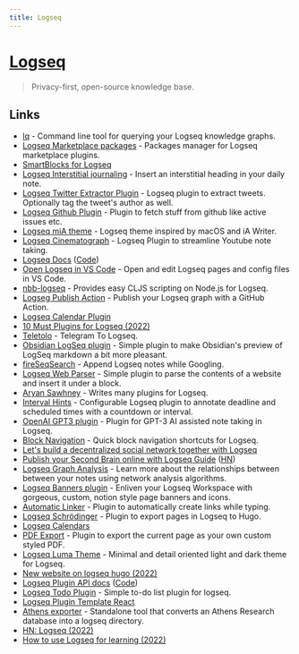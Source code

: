 ```yaml
---
title: Logseq
---
```


# [Logseq](https://logseq.com/)

> Privacy-first, open-source knowledge base.

## Links

- [lq](https://github.com/cldwalker/logseq-query) - Command line tool for querying your Logseq knowledge graphs.
- [Logseq Marketplace packages](https://github.com/logseq/marketplace) - Packages manager for Logseq marketplace plugins.
- [SmartBlocks for Logseq](https://github.com/sawhney17/logseq-smartblocks)
- [Logseq Interstitial journaling](https://github.com/QWxleA/logseq-interstitial-heading-plugin) - Insert an interstitial heading in your daily note.
- [Logseq Twitter Extractor Plugin](https://github.com/sawhney17/logseq-twitter-extractor) - Logseq plugin to extract tweets. Optionally tag the tweet's author as well.
- [Logseq Github Plugin](https://github.com/sawhney17/logseq-github-plugin) - Plugin to fetch stuff from github like active issues etc.
- [Logseq miA theme](https://github.com/playerofgames/logseq-mia-theme) - Logseq theme inspired by macOS and iA Writer.
- [Logseq Cinematograph](https://github.com/QWxleA/cinematograph) - Logseq Plugin to streamline Youtube note taking.
- [Logseq Docs](https://docs.logseq.com/#/page/Contents) ([Code](https://github.com/logseq/docs))
- [Open Logseq in VS Code](https://github.com/rebornix/logseq-open-in-code) - Open and edit Logseq pages and config files in VS Code.
- [nbb-logseq](https://github.com/logseq/nbb-logseq) - Provides easy CLJS scripting on Node.js for Logseq.
- [Logseg Publish Action](https://github.com/pengx17/logseq-publish) - Publish your Logseq graph with a GitHub Action.
- [Logseq Calendar Plugin](https://github.com/haydenull/logseq-plugin-agenda)
- [10 Must Plugins for Logseq (2022)](https://www.youtube.com/watch?v=7rSs-WMF6Cg)
- [Teletolo](https://github.com/abul4fia/teletolo) - Telegram To Logseq.
- [Obsidian LogSeq plugin](https://github.com/ruivieira/obsidian-plugin-logseq) - Simple plugin to make Obsidian's preview of LogSeq markdown a bit more pleasant.
- [fireSeqSearch](https://github.com/Endle/fireSeqSearch) - Append Logseq notes while Googling.
- [Logseq Web Parser](https://github.com/sawhney17/logseq-web-parser) - Simple plugin to parse the contents of a website and insert it under a block.
- [Aryan Sawhney](https://aryansawhney.com/) - Writes many plugins for Logseq.
- [Interval Hints](https://github.com/KerfuffleV2/logseq-plugin-interval-hints) - Configurable Logseq plugin to annotate deadline and scheduled times with a countdown or interval.
- [OpenAI GPT3 plugin](https://github.com/briansunter/logseq-plugin-gpt3-openai) - Plugin for GPT-3 AI assisted note taking in Logseq.
- [Block Navigation](https://github.com/KerfuffleV2/logseq-plugin-blocknav) - Quick block navigation shortcuts for Logseq.
- [Let's build a decentralized social network together with Logseq](https://briansunter.com/graph/#/page/logseq-social)
- [Publish your Second Brain online with Logseq Guide](https://briansunter.com/graph/#/page/logseq-getting-started) ([HN](https://news.ycombinator.com/item?id=31876843))
- [Logseq Graph Analysis](https://github.com/trashhalo/logseq-graph-analysis) - Learn more about the relationships between between your notes using network analysis algorithms.
- [Logseq Banners plugin](https://github.com/sawhney17/logseq-banners-plugin) - Enliven your Logseq Workspace with gorgeous, custom, notion style page banners and icons.
- [Automatic Linker](https://github.com/sawhney17/logseq-automatic-linker) - Plugin to automatically create links while typing.
- [Logseq Schrödinger](https://github.com/sawhney17/logseq-schrodinger) - Plugin to export pages in Logseq to Hugo.
- [Logseq Calendars](https://github.com/sawhney17/logseq-calendars-plugin)
- [PDF Export](https://github.com/sawhney17/logseq-pdf-export) - Plugin to export the current page as your own custom styled PDF.
- [Logseq Luma Theme](https://github.com/gavinmn/logseq-luma) - Minimal and detail oriented light and dark theme for Logseq.
- [New website on logseq hugo (2022)](https://beta.briansunter.com/pages/new-website-on-logseq-hugo)
- [Logseq Plugin API docs](https://plugins-doc.logseq.com/) ([Code](https://github.com/logseq/plugins))
- [Logseq Todo Plugin](https://github.com/ahonn/logseq-plugin-todo) - Simple to-do list plugin for logseq.
- [Logseq Plugin Template React](https://github.com/pengx17/logseq-plugin-template-react)
- [Athens exporter](https://github.com/bshepherdson/athens-export) - Standalone tool that converts an Athens Research database into a logseq directory.
- [HN: Logseq (2022)](https://news.ycombinator.com/item?id=33218561)
- [How to use Logseq for learning (2022)](https://twitter.com/rroudt/status/1603375788077686784)

